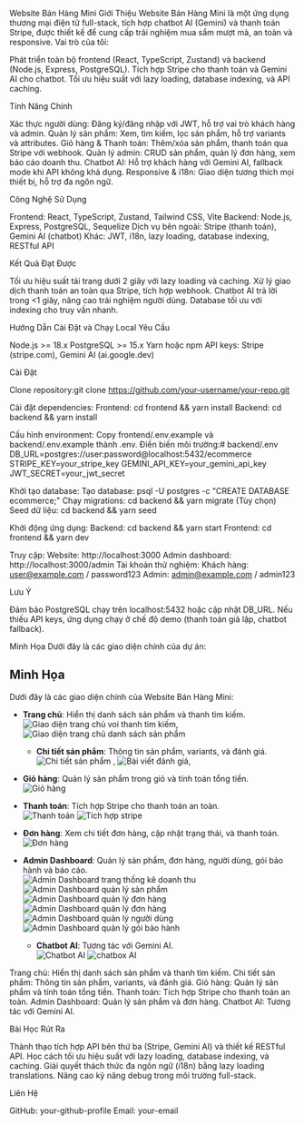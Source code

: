 Website Bán Hàng Mini
Giới Thiệu
Website Bán Hàng Mini là một ứng dụng thương mại điện tử full-stack, tích hợp chatbot AI (Gemini) và thanh toán Stripe, được thiết kế để cung cấp trải nghiệm mua sắm mượt mà, an toàn và responsive.
Vai trò của tôi:

Phát triển toàn bộ frontend (React, TypeScript, Zustand) và backend (Node.js, Express, PostgreSQL).
Tích hợp Stripe cho thanh toán và Gemini AI cho chatbot.
Tối ưu hiệu suất với lazy loading, database indexing, và API caching.

Tính Năng Chính

Xác thực người dùng: Đăng ký/đăng nhập với JWT, hỗ trợ vai trò khách hàng và admin.
Quản lý sản phẩm: Xem, tìm kiếm, lọc sản phẩm, hỗ trợ variants và attributes.
Giỏ hàng & Thanh toán: Thêm/xóa sản phẩm, thanh toán qua Stripe với webhook.
Quản lý admin: CRUD sản phẩm, quản lý đơn hàng, xem báo cáo doanh thu.
Chatbot AI: Hỗ trợ khách hàng với Gemini AI, fallback mode khi API không khả dụng.
Responsive & i18n: Giao diện tương thích mọi thiết bị, hỗ trợ đa ngôn ngữ.

Công Nghệ Sử Dụng

Frontend: React, TypeScript, Zustand, Tailwind CSS, Vite
Backend: Node.js, Express, PostgreSQL, Sequelize
Dịch vụ bên ngoài: Stripe (thanh toán), Gemini AI (chatbot)
Khác: JWT, i18n, lazy loading, database indexing, RESTful API

Kết Quả Đạt Được

Tối ưu hiệu suất tải trang dưới 2 giây với lazy loading và caching.
Xử lý giao dịch thanh toán an toàn qua Stripe, tích hợp webhook.
Chatbot AI trả lời trong <1 giây, nâng cao trải nghiệm người dùng.
Database tối ưu với indexing cho truy vấn nhanh.

Hướng Dẫn Cài Đặt và Chạy Local
Yêu Cầu

Node.js >= 18.x
PostgreSQL >= 15.x
Yarn hoặc npm
API keys: Stripe (stripe.com), Gemini AI (ai.google.dev)

Cài Đặt

Clone repository:git clone https://github.com/your-username/your-repo.git

Cài đặt dependencies:
Frontend: cd frontend && yarn install
Backend: cd backend && yarn install

Cấu hình environment:
Copy frontend/.env.example và backend/.env.example thành .env.
Điền biến môi trường:# backend/.env
DB_URL=postgres://user:password@localhost:5432/ecommerce
STRIPE_KEY=your_stripe_key
GEMINI_API_KEY=your_gemini_api_key
JWT_SECRET=your_jwt_secret

Khởi tạo database:
Tạo database: psql -U postgres -c "CREATE DATABASE ecommerce;"
Chạy migrations: cd backend && yarn migrate
(Tùy chọn) Seed dữ liệu: cd backend && yarn seed

Khởi động ứng dụng:
Backend: cd backend && yarn start
Frontend: cd frontend && yarn dev

Truy cập:
Website: http://localhost:3000
Admin dashboard: http://localhost:3000/admin
Tài khoản thử nghiệm:
Khách hàng: user@example.com / password123
Admin: admin@example.com / admin123

Lưu Ý

Đảm bảo PostgreSQL chạy trên localhost:5432 hoặc cập nhật DB_URL.
Nếu thiếu API keys, ứng dụng chạy ở chế độ demo (thanh toán giả lập, chatbot fallback).

Minh Họa
Dưới đây là các giao diện chính của dự án:

## Minh Họa

Dưới đây là các giao diện chính của Website Bán Hàng Mini:

- **Trang chủ**: Hiển thị danh sách sản phẩm và thanh tìm kiếm.  
  ![Giao diện trang chủ voi thanh tim kiếm](screenshots/homepage.png),
  ![Giao diện trang chủ danh sách sản phẩm](screenshots/ProductList_homepage.png)

  - **Chi tiết sản phẩm**: Thông tin sản phẩm, variants, và đánh giá.  
    ![Chi tiết sản phẩm](screenshots/product-detail.png) ,
    ![Bài viết đánh giá](screenshots/product-review.png),

- **Giỏ hàng**: Quản lý sản phẩm trong giỏ và tính toán tổng tiền.  
  ![Giỏ hàng](screenshots/cart.png)

- **Thanh toán**: Tích hợp Stripe cho thanh toán an toàn.  
  ![Thanh toán](screenshots/payment.png)
  ![Tích hợp stripe](screenshots/payment_stripe.png)

- **Đơn hàng**: Xem chi tiết đơn hàng, cập nhật trạng thái, và thanh toán.  
  ![Đơn hàng](screenshots/order.png)

- **Admin Dashboard**: Quản lý sản phẩm, đơn hàng, người dùng, gói bảo hành và báo cáo.  
  ![Admin Dashboard trang thống kê doanh thu](screenshots/admin_home.png)
  ![Admin Dashboard quản lý sản phẩm ](screenshots/admin_product.png)
  ![Admin Dashboard quản lý đơn hàng](screenshots/admin_categories.png)
  ![Admin Dashboard quản lý đơn hàng](screenshots/admin_order.png)
  ![Admin Dashboard quản lý người dùng](screenshots/admin_user.png)
  ![Admin Dashboard quản lý gói bảo hành](screenshots/admin_warranty.png)

  - **Chatbot AI**: Tương tác với Gemini AI.  
    ![Chatbot AI](screenshots/chatbot.png)
    ![chatbox AI](screenshots/chatbot2.png)

Trang chủ: Hiển thị danh sách sản phẩm và thanh tìm kiếm.
Chi tiết sản phẩm: Thông tin sản phẩm, variants, và đánh giá.
Giỏ hàng: Quản lý sản phẩm và tính toán tổng tiền.
Thanh toán: Tích hợp Stripe cho thanh toán an toàn.
Admin Dashboard: Quản lý sản phẩm và đơn hàng.
Chatbot AI: Tương tác với Gemini AI.

Bài Học Rút Ra

Thành thạo tích hợp API bên thứ ba (Stripe, Gemini AI) và thiết kế RESTful API.
Học cách tối ưu hiệu suất với lazy loading, database indexing, và caching.
Giải quyết thách thức đa ngôn ngữ (i18n) bằng lazy loading translations.
Nâng cao kỹ năng debug trong môi trường full-stack.

Liên Hệ

GitHub: your-github-profile
Email: your-email
